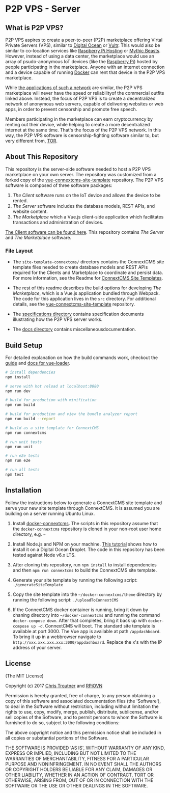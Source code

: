# P2P VPS - Server

## What is P2P VPS?
P2P VPS aspires to create a peer-to-peer (P2P) marketplace offering Virtal Private Servers (VPS), similar to 
[Digital Ocean](http://digitalocean.com) or [Vultr](http://vultr.com). This would also be similar
to co-location services like [Raspberry Pi Hosting](https://raspberry-hosting.com/en) or 
[Mythic Beasts](https://www.mythic-beasts.com/order/rpi).
However, instead of using a data center,
the marketplace would use an array of psudo-anonymous IoT devices (like the [Raspberry Pi](https://www.raspberrypi.org/))
hosted by people participating in the marketplace. Anyone
with an internet connection and a device capable of running [Docker](https://www.docker.com/) can rent
that device in the P2P VPS marketplace.

While [the applications of such a network](https://raspberry-hosting.com/en/applications) are similar, 
the P2P VPS marketplace will never have the speed or reliabilityof the commercial outfits linked above.
Instead, the focus of P2P VPS is to create a decentralized network of anonymous web servers,
capable of delivering websites or web apps, in order to prevent censorship and promote free speech.

Members participating in the marketplace can earn cryptocurrency by renting out their device, while
helping to create a more decentralized internet at the same time.
That's the focus of the P2P VPS network. In this way, the P2P VPS software is censorship-fighting
software similar to, but very different from, [TOR](https://www.torproject.org/).

## About This Repository
This repository is the server-side software needed to host a P2P VPS marketplace on your own server.
The repository was customized from a forked copy of the [vue-connextcms-site-template](https://github.com/skagitpublishing/vue-connextcms-site-template)
repository. The P2P VPS software is composed of three software packages:

1. *The Client* software runs on the IoT device and allows the device to be rented.
2. *The Server* software includes the database models, REST APIs, and website content.
3. *The Marketplace* which a Vue.js client-side application which facilitates transactions and administration of devices.

[The Client software can be found here](https://github.com/RPiOVN/p2pvps-client). 
This repository contains *The Server* and *The Marketplace* software.

### File Layout
* The `site-template-connextcms/` directory contains the ConnextCMS site template files needed to create database models
and REST APIs required for the Clients and Marketplace to coordinate and persist data. For more information, see the
Readme for [ConnextCMS Site Templates](https://github.com/skagitpublishing/site-template-connextcms).

* The rest of this readme describes the build options for developing *The Marketplace*, which is a Vue.js application
bundled through Webpack. The code for this application lives in the `src` directory.
For additional details, see the [vue-connextcms-site-template](https://github.com/skagitpublishing/vue-connextcms-site-template)
repository.

* The [specifications directory](specifications) contains specification documents illustrating how the P2P VPS server works.

* The [docs directory](docs) contains miscellaneousdocumentation. 


## Build Setup
For detailed explanation on how the build commands work, checkout the [guide](http://vuejs-templates.github.io/webpack/) and [docs for vue-loader](http://vuejs.github.io/vue-loader).

``` bash
# install dependencies
npm install

# serve with hot reload at localhost:8080
npm run dev

# build for production with minification
npm run build

# build for production and view the bundle analyzer report
npm run build --report

# build as a site template for ConnextCMS
npm run connextcms

# run unit tests
npm run unit

# run e2e tests
npm run e2e

# run all tests
npm test
```

## Installation
Follow the instructions below to generate a ConnextCMS site template and serve your new site template through ConnextCMS.
It is assumed you are building on a server running Ubuntu Linux.

1. Install [docker-connextcms](https://github.com/skagitpublishing/docker-connextcms). The scripts in this repository
assume that the `docker-connextcms` repository is cloned in your non-root user home directory, e.g. `~`

2. Install Node.js and NPM on your machine. [This tutorial](https://www.digitalocean.com/community/tutorials/how-to-install-node-js-on-ubuntu-16-04)
shows how to install it on a Digital Ocean Droplet. The code in this repository has been tested against Node v6.x LTS.

3. After cloning this repository, run `npm install` to install dependencies and then `npm run connextcms` to build
the ConnextCMS site template. 

4. Generate your site template by running the following script:
`./generateSiteTemplate`

5. Copy the site template into the `~/docker-connextcms/theme` directory by running the following script:
`./uploadToConnextCMS`

6. If the ConnextCMS docker container is running, bring it down by chaning directory into `~/docker-connextcms` and
running the command `docker-compose down`. After that completes, bring it back up with `docker-compose up -d`. ConnextCMS
will boot. The standard site template is available at port 3000. The Vue app is available at path `/appdashboard`. To
bring it up in a webbrowser navigate to `http://xxx.xxx.xxx.xxx:3000/appdashboard`. Replace the x's with the IP
address of your server.


## License
(The MIT License)

Copyright (c) 2017 [Chris Troutner](http://christroutner.com) and [RPiOVN](http://rpiovn.org)

Permission is hereby granted, free of charge, to any person obtaining a copy of this software and associated documentation files (the 'Software'), to deal in the Software without restriction, including without limitation the rights to use, copy, modify, merge, publish, distribute, sublicense, and/or sell copies of the Software, and to permit persons to whom the Software is furnished to do so, subject to the following conditions:

The above copyright notice and this permission notice shall be included in all copies or substantial portions of the Software.

THE SOFTWARE IS PROVIDED 'AS IS', WITHOUT WARRANTY OF ANY KIND, EXPRESS OR IMPLIED, INCLUDING BUT NOT LIMITED TO THE WARRANTIES OF MERCHANTABILITY, FITNESS FOR A PARTICULAR PURPOSE AND NONINFRINGEMENT. IN NO EVENT SHALL THE AUTHORS OR COPYRIGHT HOLDERS BE LIABLE FOR ANY CLAIM, DAMAGES OR OTHER LIABILITY, WHETHER IN AN ACTION OF CONTRACT, TORT OR OTHERWISE, ARISING FROM, OUT OF OR IN CONNECTION WITH THE SOFTWARE OR THE USE OR OTHER DEALINGS IN THE SOFTWARE.

